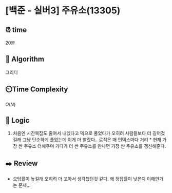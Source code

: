 # [백준 - 실버3] 주유소(13305)

## ⏰ **time**

20분

## :pushpin: **Algorithm**

그리디

## ⏲️**Time Complexity**

$O(N)$

## :round_pushpin: **Logic**

1. 처음엔 시간복잡도 줄여서 내겠다고 덱으로 풀었다가 오히려 사람들보다 더 길어졌길래 그냥 단순하게 풀었는데 이게 더 빨랐다..
   로직은 매 인덱스마다 거리 \* 현재 가장 싼 주유소 더해주며 가다가 더 싼 주유소를 만나면 가장 싼 주유소를 갱신해준다.

## :black_nib: **Review**

- 오답률이 높길래 오히려 더 꼬아서 생각했던것 같다. 왜 정답률이 낮은지 이해안가는 문제...
